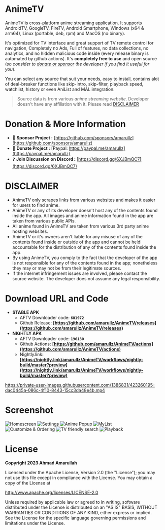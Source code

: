 # AnimeTV

AnimeTV is cross-platform anime streaming application. It supports AndroidTV, GoogleTV, FireTV, Android Smartphone, Windows (x64 & arm64), Linux (portable, deb, rpm) and MacOS (no binary).

It's optimized for TV interface and great support of TV remote control for navigation, Completely no Ads, Full of features, no data collections, no analytics, and no hidden malicious code inside (every release binary is automated by github actions). It's **completely free to use** and open source (*so consider to [donate or sponsor](#donation--more-information) the developer if you find it useful for you*).

You can select any source that suit your needs, easy to install, contains alot of deal-breaker functions like skip-intro, skip-filter, playback speed, watchlist, history or even AniList and MAL integration.

> Source data is from various *anime streaming website*. Developer doesn't have any affiliation with it. Please read [DISCLAIMER](#DISCLAIMER)

# Donation & More Information
- 💖 **Sponsor Project :** [https://github.com/sponsors/amarullz](https://github.com/sponsors/amarullz)
- 💝 **Donate Project :** [Paypal: https://paypal.me/amarullz](https://paypal.me/amarullz)
- ❓ **Join Discussion on Discord :**  [https://discord.gg/6XJBmQC7](https://discord.gg/6XJBmQC7)

# DISCLAIMER
* AnimeTV only scrapes links from various websites and makes it easier for users to find anime.
* AnimeTV or any of its developer doesn't host any of the contents found inside the app. All images and anime information found in the app are taken from various public APIs.
* All anime found in AnimeTV are taken from various 3rd party anime hosting websites.
* AnimeTV or it's owners aren't liable for any misuse of any of the contents found inside or outside of the app and cannot be held accountable for the distribution of any of the contents found inside the app.
* By using AnimeTV, you comply to the fact that the developer of the app is not responsible for any of the contents found in the app; nonetheless they may or may not be from their legitimate sources.
* If the internet infringement issues are involved, please contact the source website. The developer does not assume any legal responsibility.

# Download URL and Code
- **STABLE APK**
  - AFTV Downloader code: **`601972`**
  - Github Release: **[https://github.com/amarullz/AnimeTV/releases](https://github.com/amarullz/AnimeTV/releases)**
- **NIGHTLY APK**
  - AFTV Downloader code: **`196130`**
  - Github Actions: **[https://github.com/amarullz/AnimeTV/actions](https://github.com/amarullz/AnimeTV/actions)**
  - Nightly.link: **[https://nightly.link/amarullz/AnimeTV/workflows/nightly-build/master?preview](https://nightly.link/amarullz/AnimeTV/workflows/nightly-build/master?preview)**

https://private-user-images.githubusercontent.com/1386831/423260195-dac0445a-086c-4f10-8443-15cc3da48e4b.mp4



# Screenshot
![Homescreen](https://github.com/amarullz/AnimeTV/assets/1386831/d05c7e5d-8abc-4fed-9183-0c58aa815c44)
![Settings](https://github.com/amarullz/AnimeTV/assets/1386831/68686765-a7eb-4fe8-bc69-f69996053a5d)
![Anime Popup](https://github.com/amarullz/AnimeTV/assets/1386831/c8854596-1984-4c54-993d-d358d9943e7d)
![MyList](https://github.com/amarullz/AnimeTV/assets/1386831/9d8a9e51-c3a0-43c0-a487-c9fb36949c43)
![Customize & Ordering](https://github.com/amarullz/AnimeTV/assets/1386831/b1c86f23-5ca3-4008-95f6-c3107e062f07)
![TV friendly search](https://github.com/amarullz/AnimeTV/assets/1386831/59e722d8-f695-4245-8783-1d1675906c98)
![Playback](https://github.com/amarullz/AnimeTV/assets/1386831/ff1c0363-746d-4216-831b-cf60f4dce243)


# License
**Copyright 2023 Ahmad Amarullah**

Licensed under the Apache License, Version 2.0 (the "License");
you may not use this file except in compliance with the License.
You may obtain a copy of the License at

http://www.apache.org/licenses/LICENSE-2.0

Unless required by applicable law or agreed to in writing, software
distributed under the License is distributed on an "AS IS" BASIS,
WITHOUT WARRANTIES OR CONDITIONS OF ANY KIND, either express or implied.
See the License for the specific language governing permissions and
limitations under the License.
